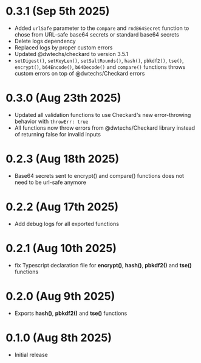 # 0.3.1 (Sep 5th 2025)

- Added `urlSafe` parameter to the `compare` and `rndB64Secret` function to chose from URL-safe base64 secrets or standard base64 secrets
- Delete logs dependency
- Replaced logs by proper custom errors
- Updated @dwtechs/checkard to version 3.5.1
- `setDigest()`, `setKeyLen()`, `setSaltRounds()`, `hash()`, `pbkdf2()`, `tse()`, `encrypt()`, `b64Encode()`, `b64Decode()` and `compare()` functions throws custom errors on top of @dwtechs/Checkard errors

# 0.3.0 (Aug 23th 2025)

- Updated all validation functions to use Checkard's new error-throwing behavior with `throwErr: true`
- All functions now throw errors from @dwtechs/Checkard library instead of returning false for invalid inputs

# 0.2.3 (Aug 18th 2025)

- Base64 secrets sent to encrypt() and compare() functions does not need to be url-safe anymore

# 0.2.2 (Aug 17th 2025)

- Add debug logs for all exported functions

# 0.2.1 (Aug 10th 2025)

- fix Typescript declaration file for **encrypt()**, **hash()**, **pbkdf2()** and **tse()** functions

# 0.2.0 (Aug 9th 2025)

- Exports **hash()**, **pbkdf2()** and **tse()** functions

# 0.1.0 (Aug 8th 2025)

- Initial release
